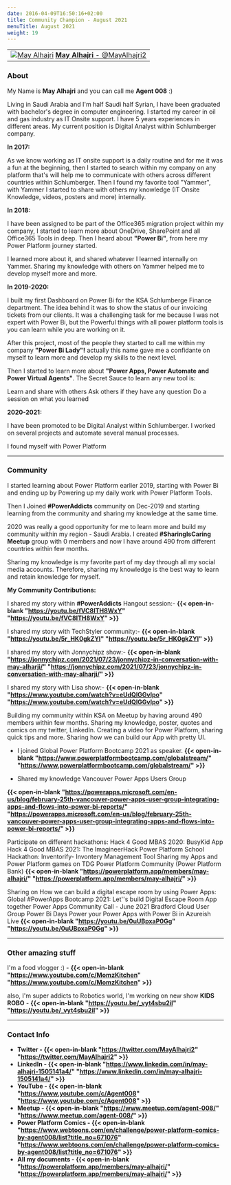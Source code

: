 ```yaml
---
date: 2016-04-09T16:50:16+02:00
title: Community Champion - August 2021
menuTitle: August 2021
weight: 19
---
```


| |
|:-------------------------:|
|[![May Alhajri](/images/champions/May.jpg)](https://twitter.com/MayAlhajri2 "@MayAlhajri2") [**May Alhajri** - @MayAlhajri2](https://twitter.com/MayAlhajri2)|


### About
My Name is **May Alhajri** and you can call me **Agent 008** :)

Living in Saudi Arabia and I'm half Saudi half Syrian, I have been graduated with bachelor's degree in computer engineering. I started my career in oil and gas industry as IT Onsite support. I have 5 years experiences in different areas. My current position is Digital Analyst within Schlumberger company.

**In 2017:**

As we know working as IT onsite support is a daily routine and for me it was a fun at the beginning, then I started to search within my company on any platform that's will help me to communicate with others across different countries within Schlumberger. Then I found my favorite tool "Yammer", with Yammer I started to share with others my knowledge (IT Onsite Knowledge, videos, posters and more) internally.

**In 2018:**

I have been assigned to be part of the Office365 migration project within my company, I started to learn more about OneDrive, SharePoint and all Office365 Tools in deep. Then I heard about **"Power Bi"**, from here my Power Platform journey started.

I learned more about it, and shared whatever I learned internally on Yammer. Sharing my knowledge with others on Yammer helped me to develop myself more and more.

 

**In 2019-2020:**

I built my first Dashboard on Power Bi for the KSA Schlumberge Finance department. The idea behind it was to show the status of our invoicing tickets from our clients. It was a challenging task for me because I was not expert with Power Bi, but the Powerful things with all power platform tools is you can learn while you are working on it.

After this project, most of the people they started to call me within my company **"Power Bi Lady"!** actually this name gave me a confidante on myself to learn more and develop my skills to the next level.

Then I started to learn more about **"Power Apps, Power Automate and Power Virtual Agents"**. The Secret Sauce to learn any new tool is:

Learn and share with others
Ask others if they have any question
Do a session on what you learned
 

**2020-2021:**

I have been promoted to be Digital Analyst within Schlumberger. I worked on several projects and automate several manual processes.

I found myself with Power Platform

---

### Community
I started learning about Power Platform earlier 2019, starting with Power Bi and ending up by Powering up my daily work with Power Platform Tools.

Then I Joined **#PowerAddicts** community on Dec-2019 and starting learning from the community and sharing my knowledge at the same time.

2020 was really a good opportunity for me to learn more and build my community within my region - Saudi Arabia. I created **#SharingIsCaring Meetup** group with 0 members and now I have around 490 from different countries within few months.

Sharing my knowledge is my favorite part of my day through all my social media accounts. Therefore, sharing my knowledge is the best way to learn and retain knowledge for myself.

 

**My Community Contributions:**


I shared my story within **#PowerAddicts** Hangout session:- **{{< open-in-blank "https://youtu.be/fVC8ITH8WxY" "https://youtu.be/fVC8ITH8WxY" >}}**

I shared my story with TechStyler community:- **{{< open-in-blank "https://youtu.be/5r_HK0gkZYI" "https://youtu.be/5r_HK0gkZYI" >}}**

I shared my story with Jonnychipz show:- **{{< open-in-blank "https://jonnychipz.com/2021/07/23/jonnychipz-in-conversation-with-may-alharji/" "https://jonnychipz.com/2021/07/23/jonnychipz-in-conversation-with-may-alharji/" >}}**

I shared my story with Lisa show:- **{{< open-in-blank "https://www.youtube.com/watch?v=eUdQlGGvlpo" "https://www.youtube.com/watch?v=eUdQlGGvlpo" >}}**

Building my community within KSA on Meetup by having around 490 members within few months.
Sharing my knowledge, poster, quotes and comics on my twitter, LinkedIn.
Creating a video for Power Platform, sharing quick tips and more.
Sharing how we can build our App with pretty UI.
- I joined Global Power Platform Bootcamp 2021 as speaker. **{{< open-in-blank "https://www.powerplatformbootcamp.com/globalstream/" "https://www.powerplatformbootcamp.com/globalstream/" >}}**



- Shared my knowledge Vancouver Power Apps Users Group

**{{< open-in-blank "https://powerapps.microsoft.com/en-us/blog/february-25th-vancouver-power-apps-user-group-integrating-apps-and-flows-into-power-bi-reports/" "https://powerapps.microsoft.com/en-us/blog/february-25th-vancouver-power-apps-user-group-integrating-apps-and-flows-into-power-bi-reports/" >}}**


Participate on different hackathons:
Hack 4 Good MBAS 2020: BusyKid App
Hack 4 Good MBAS 2021: The ImagineerHack
Power Platform School Hackathon: Inventorify- Invontery Management Tool
Sharing my Apps and Power Platform games on TDG Power Platform Community (Power Platform Bank)
**{{< open-in-blank "https://powerplatform.app/members/may-alhajri/" "https://powerplatform.app/members/may-alhajri/" >}}**

Sharing on How we can build a digital escape room by using Power Apps:
Global #PowerApps Bootcamp 2021: Let''s build Digital Escape Room App together
Power Apps Community Call - June 2021
Bradford Cloud User Group
Power Bi Days
Power your Power Apps with Power Bi in Azureish Live
**{{< open-in-blank "https://youtu.be/0uUBpxaP0Gg" "https://youtu.be/0uUBpxaP0Gg" >}}**

---

### Other amazing stuff
I'm a food vlogger :) - **{{< open-in-blank "https://www.youtube.com/c/MomzKitchen" "https://www.youtube.com/c/MomzKitchen" >}}**

also, I'm super addicts to Robotics world, I'm working on new show **KIDS ROBO** - **{{< open-in-blank "https://youtu.be/_vyt4sbu2iI" "https://youtu.be/_vyt4sbu2iI" >}}**

 ---

### Contact Info 
+ **Twitter - {{< open-in-blank "https://twitter.com/MayAlhajri2" "https://twitter.com/MayAlhajri2" >}}**
+ **LinkedIn - {{< open-in-blank "https://www.linkedin.com/in/may-alhajri-1505141a4/" "https://www.linkedin.com/in/may-alhajri-1505141a4/" >}}**
+ **YouTube - {{< open-in-blank "https://www.youtube.com/c/Agent008" "https://www.youtube.com/c/Agent008" >}}** 
+ **Meetup - {{< open-in-blank "https://www.meetup.com/agent-008/" "https://www.meetup.com/agent-008/" >}}**
+ **Power Platform Comics - {{< open-in-blank "https://www.webtoons.com/en/challenge/power-platform-comics-by-agent008/list?title_no=671076" "https://www.webtoons.com/en/challenge/power-platform-comics-by-agent008/list?title_no=671076" >}}**
+ **All my documents - {{< open-in-blank "https://powerplatform.app/members/may-alhajri/" "https://powerplatform.app/members/may-alhajri/" >}}**